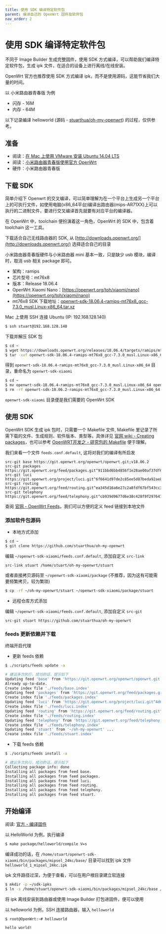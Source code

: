 ```yaml
---
title: 使用 SDK 编译特定软件包
parent: 编译自己的 OpenWrt 固件及软件包
nav_order: 2
---
```


# 使用 SDK 编译特定软件包

不同于 Image Builder 生成完整固件，使用 SDK 方式编译，可以帮助我们编译特定软件包，生成 ipk 文件，在适合的设备上进行离线/在线安装。

OpenWrt 官方也推荐使用 SDK 方式编译 ipk，而不是使用源码，这能节省我们大量的时间。

以 小米路由器青春版 为例

* 闪存 - 16M
* 内存 - 64M

以下记录编译 helloworld (源码 - [stuarthua/oh-my-openwrt](https://github.com/stuarthua/oh-my-openwrt)) 的过程，仅供参考。

## 准备

* 阅读：[在 Mac 上使用 VMware 安装 Ubuntu 14.04 LTS](https://stuarthua.github.io/oh-my-openwrt/mac-vmware-install-ubuntu.html)
* 阅读：[小米路由器青春版使用官方 OpenWrt](https://stuarthua.github.io/oh-my-openwrt/use-official-openwrt-on-xiaomi-nano.html)
* 硬件：小米路由器青春版

## 下载 SDK

简单介绍下 Openwrt 的交叉编译，可以简单理解为在一个平台上生成另一个平台上的可执行文件，如使用电脑(x86_64平台)编译出路由器(mips-AR71XX)上可以执行的二进制文件，要进行交叉编译首先就要有对应平台的编译器。

在 OpenWrt 中，toolchain 便扮演着这一角色，OpenWrt 的 SDK 中，包含着 toolchain 这一工具。

下载适合自己无线路由器的 SDK, 从 [http://downloads.openwrt.org/](http://downloads.openwrt.org/) 选择适合自己的目录

小米路由器青春版硬件与小米路由器 mini 基本一致，只是缺少 usb 模块，编译时，取消 usb 相关 package 即可。

* 架构：ramips
* 芯片型号：mt76x8
* 版本：Release 18.06.4
* OpenWrt Xiaomi Nano：[https://openwrt.org/toh/xiaomi/nano](https://openwrt.org/toh/xiaomi/nano)
* mt76x8 SDK 下载地址：[openwrt-sdk-18.06.4-ramips-mt76x8_gcc-7.3.0_musl.Linux-x86_64.tar.xz](https://downloads.openwrt.org/releases/18.06.4/targets/ramips/mt76x8/openwrt-sdk-18.06.4-ramips-mt76x8_gcc-7.3.0_musl.Linux-x86_64.tar.xz)

Mac 上使用 SSH 连接 Ubuntu (IP: 192.168.128.140)

```bash
$ ssh stuart@192.168.128.140
```

下载并解压 SDK 包

```bash
$ cd ~
$ wget https://downloads.openwrt.org/releases/18.06.4/targets/ramips/mt76x8/openwrt-sdk-18.06.4-ramips-mt76x8_gcc-7.3.0_musl.Linux-x86_64.tar.xz
$ tar -xvf openwrt-sdk-18.06.4-ramips-mt76x8_gcc-7.3.0_musl.Linux-x86_64.tar.xz
```

得到 `openwrt-sdk-18.06.4-ramips-mt76x8_gcc-7.3.0_musl.Linux-x86_64` 目录，重命名为 `openwrt-sdk-xiaomi`

```bash
$ cd ~
$ mv openwrt-sdk-18.06.4-ramips-mt76x8_gcc-7.3.0_musl.Linux-x86_64 openwrt-sdk-xiaomi
$ rm -rf openwrt-sdk-18.06.2-ramips-mt76x8_gcc-7.3.0_musl.Linux-x86_64.tar.xz
```

`openwrt-sdk-xiaomi` 目录便是我们需要的 OpenWrt SDK

## 使用 SDK

OpenWrt SDK 生成 ipk 包时，只需要一个 Makefile 文件, Makefile 里记录了所需下载的文件、生成规则、软件版本、类型等。具体详见 [官网 wiki - Creating packages](https://openwrt.org/docs/guide-developer/packages)，也可以参考 [OpenWRT开发之 - 研究包的 Makefile](https://my.oschina.net/hevakelcj/blog/411942) 便于理解。

我们来看一个文件 `feeds.conf.default`, 这将对我们的编译有所启发

```
src-git base https://git.openwrt.org/openwrt/openwrt.git;v18.06.2
src-git packages https://git.openwrt.org/feed/packages.git^911bbd6bb4856f1e28ae00af37df62e4fa3529e5
src-git luci https://git.openwrt.org/project/luci.git^6f6641d97de2c85ee5d87beda92ae8437d1dbdf5
src-git routing https://git.openwrt.org/feed/routing.git^ea345d16a6e27c2a8fdf67bf543cc36a5f189131
src-git telephony https://git.openwrt.org/feed/telephony.git^cb939d9677d6e38c428f9f297641d07611edeb04
```

查阅 [官网 - OpenWrt Feeds](https://openwrt.org/docs/guide-developer/feeds)，我们可以方便的定义 feed 链接到本地文件

### 添加软件包源码

* 本地方式添加

```bash
$ cd ~
$ git clone https://github.com/stuarthua/oh-my-openwrt
```

编辑 `~/openwrt-sdk-xiaomi/feeds.conf.default`, 添加自定义 `src-link`

```
src-link stuart /home/stuart/oh-my-openwrt/stuart
```

或者直接拷贝源码至 `~/openwrt-sdk-xiaomi/package` (不推荐，因为这有可能需要频繁拷贝，较为繁琐)

```bash
$ cp -rf ~/oh-my-openwrt/stuart ~/openwrt-sdk-xiaomi/package/stuart
```

* 远程仓库方式添加

编辑 `~/openwrt-sdk-xiaomi/feeds.conf.default`, 添加自定义 `src-git`

```
src-git stuart https://github.com/stuarthua/oh-my-openwrt
```

### feeds 更新依赖并下载

终端开启代理

* 更新 feeds 依赖

```bash
$ ./scripts/feeds update -a

# 建议多次执行，成功的话，提示如下
Updating feed 'base' from 'https://git.openwrt.org/openwrt/openwrt.git;v18.06.4' ...
Already up-to-date.
Create index file './feeds/base.index'
Updating feed 'packages' from 'https://git.openwrt.org/feed/packages.git^5779614d267732fc382c1684202543fdbd924b4c' ...
Create index file './feeds/packages.index'
Updating feed 'luci' from 'https://git.openwrt.org/project/luci.git^4d6d8bc5b0d7ee71c7b29b12e7e0c2e1e86cb268' ...
Create index file './feeds/luci.index'
Updating feed 'routing' from 'https://git.openwrt.org/feed/routing.git^bb156bf355b54236a52279522fabbec1e8dd7043' ...
Create index file './feeds/routing.index'
Updating feed 'telephony' from 'https://git.openwrt.org/feed/telephony.git^507eabe1b60458ceb1a535aec9d12c8be95706f0' ...
Create index file './feeds/telephony.index'
Updating feed 'stuart' from '~/oh-my-openwrt' ...
Create index file './feeds/stuart.index'
```

* 下载 feeds 依赖

```bash
$ ./scripts/feeds install -a

# 建议多次执行，成功的话，提示如下
Collecting package info: done
Installing all packages from feed base.
Installing all packages from feed packages.
Installing all packages from feed luci.
Installing all packages from feed routing.
Installing all packages from feed telephony.
Installing all packages from feed stuart.
```

## 开始编译

阅读: [官方 - 编译固件](https://openwrt.org/docs/guide-developer/build-system/use-buildsystem)

以 HelloWorld 为例，执行编译

```bash
$ make package/helloworld/compile V=s
```

编译成功的话，在 `/home/stuart/openwrt-sdk-xiaomi/bin/packages/mipsel_24kc/base/` 目录可以找到 ipk 文件 `helloworld_1_mipsel_24kc.ipk`

ipk 文件路径过深，为便于查看，可以在用户根目录建立软连接

```bash
$ mkdir -p ~/sdk-ipks
$ ln -s /home/stuart/openwrt-sdk-xiaomi/bin/packages/mipsel_24kc/base /home/stuart/sdk-ipks/xiaomi
```

将 ipk 离线安装到路由器或使用 Image Builder 打包进固件，便可以使用

以 helloworld 为例，SSH 连接路由器，输入 `helloworld`

```bash
$ root@OpenWrt:~# helloworld

hello world!
```